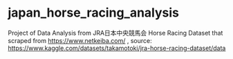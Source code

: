 # japan_horse_racing_analysis
Project of Data Analysis from JRA日本中央競馬会 Horse Racing Dataset that scraped from https://www.netkeiba.com/ , source: https://www.kaggle.com/datasets/takamotoki/jra-horse-racing-dataset/data
